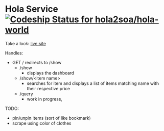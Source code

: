 # Hola Service [ ![Codeship Status for hola2soa/hola-world](https://codeship.com/projects/5a6c37d0-788e-0133-9d23-42fad4cc0ef7/status?branch=master)](https://codeship.com/projects/118585)

Take a look: <a href="https://safe-mountain-9085.herokuapp.com/" target="_blank">live site</a>

Handles:
- GET   / redirects to /show
  - /show
    - displays the dashboard
  - /show/\<item name\>
    - searches for item and displays a list of items matching name with their respective price
  - /query
    - work in progress,

TODO:
  - pin/unpin items (sort of like bookmark)
  - scrape using color of clothes
